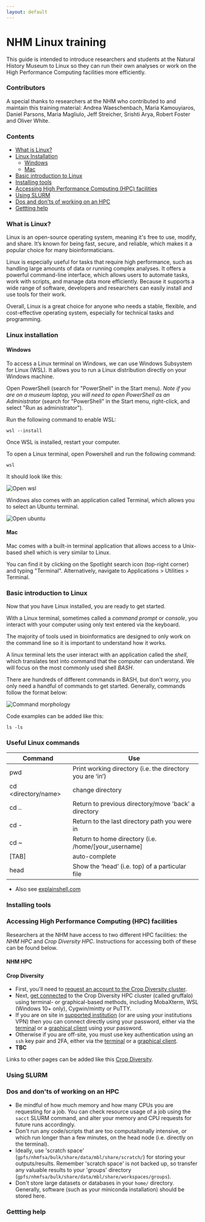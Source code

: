 ```yaml
---
layout: default
---
```


# NHM Linux training

This guide is intended to introduce researchers and students at the Natural History Museum to Linux so they can run their own analyses or work on the High Performance Computing facilities more efficiently. 

### Contributors

A special thanks to researchers at the NHM who contributed to and maintain this training material: Andrea Waeschenbach, Maria Kamouyiaros, Daniel Parsons, Maria Magliulo, Jeff Streicher, Srishti Arya, Robert Foster and Oliver White.

### Contents

 - [What is Linux?](#what-is-linux)
 - [Linux Installation](#linux-installation)
   - [Windows](#windows)
   - [Mac](#mac)
 - [Basic introduction to Linux](#basic-introduction-to-linux)
 - [Installing tools](#installing-tools)
 - [Accessing High Performance Computing (HPC) facilities](#accessing-high-performance-computing-hpc-facilities)
 - [Using SLURM](#using-slurm)
 - [Dos and don'ts of working on an HPC](#dos-and-donts-of-working-on-an-hpc)
 - [Gettting help](#getting-help)

### What is Linux?
Linux is an open-source operating system, meaning it's free to use, modify, and share. It’s known for being fast, secure, and reliable, which makes it a popular choice for many bioinformaticians. 

Linux is especially useful for tasks that require high performance, such as handling large amounts of data or running complex analyses. It offers a powerful command-line interface, which allows users to automate tasks, work with scripts, and manage data more efficiently. Because it supports a wide range of software, developers and researchers can easily install and use tools for their work.

Overall, Linux is a great choice for anyone who needs a stable, flexible, and cost-effective operating system, especially for technical tasks and programming.

### Linux installation

#### Windows

To access a Linux terminal on Windows, we can use Windows Subsystem for Linux (WSL). It allows you to run a Linux distribution directly on your Windows machine.

Open PowerShell (search for "PowerShell" in the Start menu). _Note if you are on a museum laptop, you will need to open PowerShell as an Administrator_ (search for "PowerShell" in the Start menu, right-click, and select "Run as administrator").

Run the following command to enable WSL:

```
wsl --install
```

Once WSL is installed, restart your computer. 

To open a Linux terminal, open Powershell and run the following command:

```
wsl
```

It should look like this:

![Open wsl](images/open_wsl.png)

Windows also comes with an application called Terminal, which allows you to select an Ubuntu terminal.

![Open ubuntu](images/open_ubuntu.png)

#### Mac

Mac comes with a built-in terminal application that allows access to a Unix-based shell which is very similar to Linux. 

You can find it by clicking on the Spotlight search icon (top-right corner) and typing "Terminal". Alternatively, navigate to Applications > Utilities > Terminal.

### Basic introduction to Linux

Now that you have Linux installed, you are ready to get started. 

With a Linux terminal, sometimes called a _command prompt_ or _console_, you interact with your computer using only text entered via the keyboard. 

The majority of tools used in bioinformatics are designed to only work on the command line so it is important to understand how it works. 

A linux terminal lets the user interact with an application called the _shell_, which translates text into command that the computer can understand. We will focus on the most commonly used shell _BASH_. 

There are hundreds of different commands in BASH, but don't worry, you only need a handful of commands to get started. Generally, commands follow the format below:

![Command morphology](images/command_morphology.png)

Code examples can be added like this: 
```
ls -ls
```


### Useful Linux commands
| Command | Use |
| ------- | --- |
| pwd     | Print working directory (i.e. the directory you are ‘in’) |
| cd <directory/name>   | change directory |
| cd ..   | Return to previous directory/move 'back' a directory |
| cd -    | Return to the last directory path you were in |
| cd ~    | Return to home directory (i.e. /home/[your_username] |
| [TAB]   | auto-complete |
| head  <filename>  | Show the ‘head’ (i.e. top) of a particular file |

- Also see [explainshell.com](https://explainshell.com/)


### Installing tools

### Accessing High Performance Computing (HPC) facilities

Researchers at the NHM have access to two different HPC facilities: the *NHM HPC* and *Crop Diversity HPC*. Instructions for accessing both of these can be found below.

#### NHM HPC



#### Crop Diversity
- First, you'll need to [request an account to the Crop Diversity cluster](https://help.cropdiversity.ac.uk/user-accounts.html).
- Next, [get connected](https://help.cropdiversity.ac.uk/ssh.html) to the Crop Diversity HPC cluster (called gruffalo) using terminal- or graphical-based methods, including MobaXterm, WSL (Windows 10+ only), Cygwin/mintty or PuTTY.
 - If you are on site in [supported institution](https://help.cropdiversity.ac.uk/organizations.html) (or are using your institutions VPN) then you can connect directly using your password, either via the [terminal](https://help.cropdiversity.ac.uk/ssh-terminal-pw.html) or a [graphical client](https://help.cropdiversity.ac.uk/ssh-graphical-pw.html) using your password.
 - Otherwise if you are off-site, you must use key authentication using an `ssh` key pair and 2FA, either via the [terminal](https://help.cropdiversity.ac.uk/ssh-terminal-keys.html) or a [graphical client](https://help.cropdiversity.ac.uk/ssh-graphical-keys.html).
 - **TBC**


Links to other pages can be added like this [Crop Diversity](https://help.cropdiversity.ac.uk/).

### Using SLURM

### Dos and don'ts of working on an HPC
- Be mindful of how much memory and how many CPUs you are requesting for a job. You can check resource usage of a job using the `sacct` SLURM command, and alter your memory and CPU requests for future runs accordingly.
- Don't run any code/scripts that are too computaitonally intensive, or which run longer than a few minutes, on the head node (i.e. directly on the terminal).
- Ideally, use 'scratch space' (`gpfs/nhmfsa/bulk/share/data/mbl/share/scratch/`) for storing your outputs/results. Remember 'scratch space' is not backed up, so transfer any valuable results to your 'groups' directory (`gpfs/nhmfsa/bulk/share/data/mbl/share/workspaces/groups`).
- Don't store large datasets or databases in your `home/` directory. Generally, software (such as your miniconda installation) should be stored here.


### Gettting help
